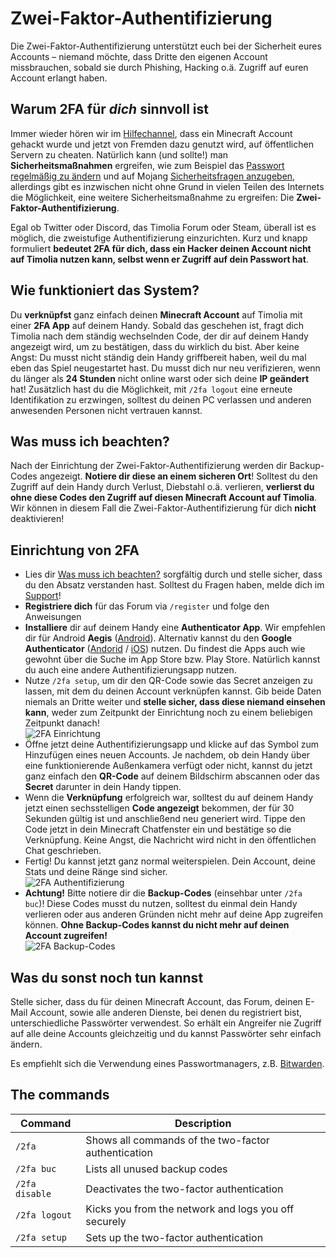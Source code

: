# Zwei-Faktor-Authentifizierung
Die Zwei-Faktor-Authentifizierung unterstützt euch bei der Sicherheit eures Accounts – niemand möchte, dass Dritte 
den eigenen Account missbrauchen, sobald sie durch Phishing, Hacking o.ä. Zugriff auf euren Account erlangt haben.


## Warum 2FA für *dich* sinnvoll ist
Immer wieder hören wir im [Hilfechannel](/faq/#wer-supportet-mich-wenn-ich-fragen-habe), dass ein Minecraft Account gehackt wurde und jetzt von Fremden dazu genutzt 
wird, auf öffentlichen Servern zu cheaten. Natürlich kann (und sollte!) man **Sicherheitsmaßnahmen** ergreifen, wie zum 
Beispiel das [Passwort regelmäßig zu ändern](https://www.minecraft.net/de-de/profile) und auf Mojang 
[Sicherheitsfragen anzugeben](https://account.mojang.com/me/settings), allerdings gibt es inzwischen nicht ohne Grund 
in vielen Teilen des Internets die Möglichkeit, eine weitere Sicherheitsmaßnahme zu ergreifen:
Die **Zwei-Faktor-Authentifizierung**.

Egal ob Twitter oder Discord, das Timolia Forum oder Steam, überall ist es möglich, die zweistufige Authentifizierung einzurichten.
Kurz und knapp formuliert **bedeutet 2FA für dich, dass ein Hacker deinen Account nicht auf Timolia nutzen kann, 
selbst wenn er Zugriff auf dein Passwort hat**.


## Wie funktioniert das System?
Du **verknüpfst** ganz einfach deinen **Minecraft Account** auf Timolia mit einer **2FA App** auf deinem Handy.
Sobald das geschehen ist, fragt dich Timolia nach dem ständig wechselnden Code, der dir auf deinem Handy angezeigt wird, um zu bestätigen, dass du wirklich du bist.
Aber keine Angst: Du musst nicht ständig dein Handy griffbereit haben, weil du mal eben das Spiel neugestartet hast. 
Du musst dich nur neu verifizieren, wenn du länger als **24 Stunden** nicht online warst oder sich deine **IP geändert** hat!
Zusätzlich hast du die Möglichkeit, mit `/2fa logout` eine erneute Identifikation zu erzwingen, solltest du deinen PC verlassen 
und anderen anwesenden Personen nicht vertrauen kannst.


## Was muss ich beachten?
Nach der Einrichtung der Zwei-Faktor-Authentifizierung werden dir Backup-Codes angezeigt. **Notiere dir diese an einem sicheren Ort**!
Solltest du den Zugriff auf dein Handy durch Verlust, Diebstahl o.ä. verlieren, **verlierst du ohne diese Codes den Zugriff auf 
diesen Minecraft Account auf Timolia**.
Wir können in diesem Fall die Zwei-Faktor-Authentifizierung für dich **nicht** deaktivieren!


## Einrichtung von 2FA
- Lies dir [Was muss ich beachten?](#was-muss-ich-beachten) sorgfältig durch und stelle sicher, dass du den Absatz verstanden hast. 
  Solltest du Fragen haben, melde dich im [Support](/faq/#wer-supportet-mich-wenn-ich-fragen-habe)!
- **Registriere dich** für das Forum via `/register` und folge den Anweisungen
- **Installiere** dir auf deinem Handy eine **Authenticator App**. Wir empfehlen dir für 
  Android **Aegis** ([Android](https://play.google.com/store/apps/details?id=com.beemdevelopment.aegis)). Alternativ kannst du den 
  **Google Authenticator** ([Andorid](https://play.google.com/store/apps/details?id=com.google.android.apps.authenticator2) / [iOS](https://itunes.apple.com/de/app/google-authenticator/id388497605)) nutzen. 
  Du findest die Apps auch wie gewohnt über die Suche im App Store bzw. Play Store. Natürlich kannst du auch eine andere Authentifizierungsapp nutzen.
- Nutze `/2fa setup`, um dir den QR-Code sowie das Secret anzeigen zu lassen, mit dem du deinen Account verknüpfen kannst.
  Gib beide Daten niemals an Dritte weiter und **stelle sicher, dass diese niemand einsehen kann**, weder zum Zeitpunkt der
  Einrichtung noch zu einem beliebigen Zeitpunkt danach!
  <br>
  <img alt="2FA Einrichtung" src="../img/2fa-setup.png">
- Öffne jetzt deine Authentifizierungsapp und klicke auf das Symbol zum Hinzufügen eines neuen Accounts. 
  Je nachdem, ob dein Handy über eine funktionierende Außenkamera verfügt oder nicht, kannst du jetzt ganz einfach den
  **QR-Code** auf deinem Bildschirm abscannen oder das **Secret** darunter in dein Handy tippen.
- Wenn die **Verknüpfung** erfolgreich war, solltest du auf deinem Handy jetzt einen sechsstelligen **Code angezeigt** bekommen, der für 30 Sekunden 
  gültig ist und anschließend neu generiert wird. 
  Tippe den Code jetzt in dein Minecraft Chatfenster ein und bestätige so die Verknüpfung.
  Keine Angst, die Nachricht wird nicht in den öffentlichen Chat geschrieben.
- Fertig! Du kannst jetzt ganz normal weiterspielen. Dein Account, deine Stats und deine Ränge sind sicher.
  <br>
  <img alt="2FA Authentifizierung" src="../img/2fa-authentication.png">
- **Achtung!** Bitte notiere dir die **Backup-Codes** (einsehbar unter `/2fa buc`)! Diese Codes musst du nutzen, solltest 
  du einmal dein Handy verlieren oder aus anderen Gründen nicht mehr auf deine App zugreifen können.
  **Ohne Backup-Codes kannst du nicht mehr auf deinen Account zugreifen!**
  <br>
  <img alt="2FA Backup-Codes" src="../img/2fa-backupcodes.png">


## Was du sonst noch tun kannst
Stelle sicher, dass du für deinen Minecraft Account, das Forum, deinen E-Mail Account, sowie alle anderen Dienste, bei denen
du registriert bist, unterschiedliche Passwörter verwendest. So erhält ein Angreifer nie Zugriff auf alle deine Accounts gleichzeitig
und du kannst Passwörter sehr einfach ändern.

Es empfiehlt sich die Verwendung eines Passwortmanagers, z.B. [Bitwarden](https://bitwarden.com/).


## The commands

| Command | Description |
| ------ | -------- |
| `/2fa`                          | Shows all commands of the two-factor authentication |
| `/2fa buc`                      | Lists all unused backup codes |
| `/2fa disable`                  | Deactivates the two-factor authentication |
| `/2fa logout`                   | Kicks you from the network and logs you off securely |
| `/2fa setup`                    | Sets up the two-factor authentication |
